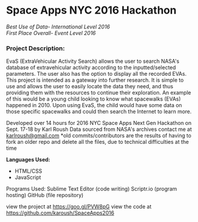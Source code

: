 # Space Apps NYC 2016 Hackathon
*Best Use of Data- International Level 2016*
<br/>
*First Place Overall- Event Level 2016*

<h3> Project Description: </h3>
EvaS (ExtraVehicular Activity Search) allows the user to search NASA's database of extravehicular activity according to the inputted/selected parameters. The user also has the option to display all the recorded EVAs. This project is intended as a gateway into further research. It is simple to use and allows the user to easily locate the data they need, and thus providing them with the resources to continue their exploration. An example of this would be a young child looking to know what spacewalks (EVAs) happened in 2010. Upon using EvaS, the child would have some data on those specific spacewalks and could then search the Internet to learn more.

Developed over 14 hours for 2016 NYC Space Apps Next Gen Hackathon on Sept. 17-18 by Karl Roush
Data sourced from NASA's archives
contact me at karlroush@gmail.com
*old commits/contributors are the results of having to fork an older repo and delete all the files, due to technical difficulties at the time

<b>Languages Used:</b>
* HTML/CSS
* JavaScript

Programs Used:
Sublime Text Editor (code writing)
Scriptr.io (program hosting)
GitHub (file repository)

view the project at https://goo.gl/PVW8pG
view the code at https://github.com/karoush/SpaceApps2016

